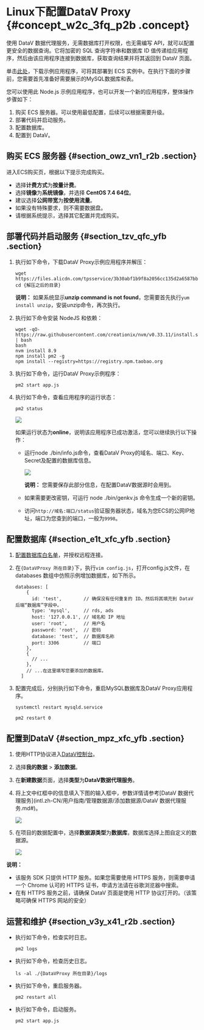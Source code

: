 # Linux下配置DataV Proxy {#concept_w2c_3fq_p2b .concept}

使用 DataV 数据代理服务，无需数据库打开权限，也无需编写 API，就可以配置更安全的数据查询。它将加密的 SQL 查询字符串和数据库 ID 值传递给应用程序，然后由该应用程序连接到数据库，获取查询结果并将其返回到 DataV 页面。

单击[此处](https://files.alicdn.com/tpsservice/3b30abf1b9f8a2056cc135d2a6587bb9.zip)，下载示例应用程序，可将其部署到 ECS 实例中。在执行下面的步骤前，您需要首先准备好需要展示的MySQL数据库和表。

您可以使用此 Node.js 示例应用程序，也可以开发一个新的应用程序，整体操作步骤如下：

1.  购买 ECS 服务器。可以使用最低配置，后续可以根据需要升级。
2.  部署代码并启动服务。
3.  配置数据库。
4.  配置到 DataV。

## 购买 ECS 服务器 {#section_owz_vn1_r2b .section}

进入ECS购买页，根据以下提示完成购买。

-   选择**计费方式**为**按量计费**。
-   选择**镜像**为**系统镜像**，并选择 **CentOS 7.4 64位**。
-   建议选择**公网带宽**为**按使用流量**。
-   如果没有特殊要求，则不需要数据盘。
-   请根据系统提示，选择其它配置并完成购买。

## 部署代码并启动服务 {#section_tzv_qfc_yfb .section}

1.  执行如下命令，下载DataV Proxy示例应用程序并解压：

    ```
    wget https://files.alicdn.com/tpsservice/3b30abf1b9f8a2056cc135d2a6587bb9.zip
    cd {解压之后的目录}
    ```

    **说明：** 如果系统显示**unzip command is not found**，您需要首先执行`yum install unzip`，安装unzip命令，再次执行。

2.  执行如下命令安装 NodeJS 和依赖：

    ```
    wget -qO- https://raw.githubusercontent.com/creationix/nvm/v0.33.11/install.sh | bash
    bash
    nvm install 8.9
    npm install pm2 -g
    npm install --registry=https://registry.npm.taobao.org
    ```

3.  执行如下命令，运行DataV Proxy示例程序：

    ```
    pm2 start app.js
    ```

4.  执行如下命令，查看应用程序的运行状态：

    ```
    pm2 status
    ```

    ![](http://static-aliyun-doc.oss-cn-hangzhou.aliyuncs.com/assets/img/16583/155045929533646_zh-CN.png)

    如果运行状态为**online**，说明该应用程序已成功激活，您可以继续执行以下操作：

    -   运行node ./bin/info.js命令，查看DataV Proxy的域名、端口、Key、Secret及配置的数据库信息。

        ![](http://static-aliyun-doc.oss-cn-hangzhou.aliyuncs.com/assets/img/16583/155045929533650_zh-CN.png)

        **说明：** 您需要保存此部分信息，在配置DataV数据源时会用到。

    -   如果需要更改密钥，可运行 node ./bin/genkv.js 命令生成一个新的密钥。
    -   访问`http://域名:端口/status`验证服务器状态，域名为您ECS的公网IP地址，端口为您查到的端口，一般为`9998`。

## 配置数据库 {#section_e1t_xfc_yfb .section}

1.  [配置数据库白名单](ZH-CN_TP_19037.dita#concept_hcq_ymz_q2b)，并授权远程连接。
2.  在`{DataVProxy 所在目录}`下，执行`vim config.js`，打开config.js文件，在 databases 数组中仿照示例增加数据库，如下所示。

    ```
    databases: [
        {
          id: 'test',        // 确保没有任何重复的 ID。然后将其填充到 DataV 后端“数据库”字段中。 
          type: 'mysql',     // rds, ads
          host: '127.0.0.1', // 域名和 IP 地址
          user: 'root',      // 用户名
          password: 'root',  // 密码
          database: 'test',  // 数据库名称
          port: 3306         // 端口
        },
        {
          // ... 
        },
        // ...在这里填写您要添加的数据库。 
      ]
    ```

3.  配置完成后，分别执行如下命令，重启MySQL数据库及DataV Proxy应用程序。

    ```
    systemctl restart mysqld.service
    ```

    ```
    pm2 restart 0
    ```


## 配置到DataV {#section_mpz_xfc_yfb .section}

1.  使用HTTP协议进入[DataV控制台](http://datav.alibabacloud.com/)。
2.  选择**我的数据** \> **添加数据**。
3.  在**新建数据**页面，选择**类型**为**DataV数据代理服务**。
4.  将上文中红框中的信息填入下图的输入框中，参数详情请参考[DataV 数据代理服务](intl.zh-CN/用户指南/管理数据源/添加数据源/DataV 数据代理服务.md#)。

    ![](http://static-aliyun-doc.oss-cn-hangzhou.aliyuncs.com/assets/img/16583/15504592959303_zh-CN.png)

5.  在项目的数据配置中，选择**数据源类型**为**数据库**，数据库选择上图自定义的数据源。

    ![](http://static-aliyun-doc.oss-cn-hangzhou.aliyuncs.com/assets/img/16583/15504592958648_zh-CN.png)


**说明：** 

-   该服务 SDK 只提供 HTTP 服务。如果您需要使用 HTTPS 服务，则需要申请一个 Chrome 认可的 HTTPS 证书，申请方法请在谷歌浏览器中搜索。
-   在有 HTTPS 服务之前，请确保 DataV 页面是使用 HTTP 协议打开的。（该策略可确保 HTTPS 网站的安全）

## 运营和维护 {#section_v3y_x41_r2b .section}

-   执行如下命令，检查实时日志。

    ```
    pm2 logs
    ```

-   执行如下命令，检查历史日志。

    ```
    ls -al ./{DataVProxy 所在目录}/logs
    ```

-   执行如下命令，重启服务器。

    ```
    pm2 restart all
    ```

-   执行如下命令，启动服务。

    ```
    pm2 start app.js
    ```



